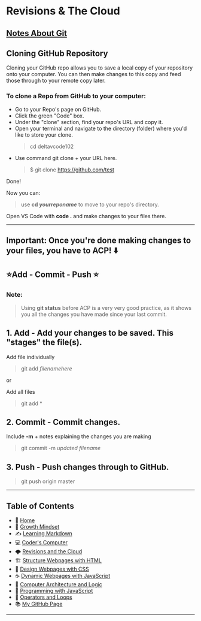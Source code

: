 # Revisions & The Cloud

## [Notes About Git](/git.md)
 
## Cloning GitHub Repository
   Cloning your GitHub repo allows you to save a local copy of your repository onto your computer. 
   You can then make changes to this copy and feed those through to your remote copy later. 
 
 
### To clone a Repo from GitHub to your computer:  
 * Go to your Repo's page on GitHub.
 * Click the green "Code" box.
 * Under the "clone" section, find your repo's URL and copy it.
 * Open your terminal and navigate to the directory (folder) where you'd like to store your clone.
   > cd deltavcode102
 * Use command git clone + your URL here.
   > $ git clone https://github.com/test
   
Done! 

Now you can: 
 > use **cd *yourreponame*** to move to your repo's directory. 

Open VS Code with **code .** and make changes to your files there. 

_____

## **Important:** Once you're done making changes to your files, you have to **ACP!** ⬇️

## ⭐Add - Commit - Push ⭐ 

### **Note:** 
 > Using **git status** before ACP is a very very good practice, as it shows you all the changes you have made since your last commit.  


## 1. Add - Add your changes to be saved. This "stages" the file(s).
 
 Add file individually 
  > git add *filenamehere* <br>
  
 or 
 
 Add all files
 > git add *

## 2. Commit - Commit changes.

Include **-m** + notes explaining the changes you are making 
 > git commit -m *updated filename*

## 3. Push - Push changes through to GitHub.
 > git push origin master


_____
 
## **Table of Contents**
- 🏡 [Home](/README.md)
- 💭 [Growth Mindset](/growthmindset.md)
- ✍️ [Learning Markdown](/learningmarkdown.md)
- 💻 [Coder's Computer](/coderscomputer.md)
- 🌩️ [Revisions and the Cloud](/revisionscloud.md)
- 🏗️ [Structure Webpages with HTML](/.md)
- 🎨 [Design Webpages with CSS](/.md)
- ☕ [Dynamic Webpages with JavaScript](/.md)
- 🧮 [Computer Architecture and Logic](/.md)
- 🌵 [Programming with JavaScript](/.md)
- 🤖 [Operators and Loops](/.md)
- 📚 [My GitHub Page](https://github.com/mistidinzy)
_____
